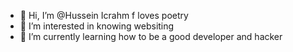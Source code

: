 - 👋 Hi, I’m @Hussein Icrahm f loves poetry 
- 👀 I’m interested in knowing websiting
- 🌱 I’m currently learning how to be a good developer and hacker

<!---
Hussein-Icrahm/Hussein-Icrahm is a ✨ special ✨ repository because its `README.md` (this file) appears on your GitHub profile.
You can click the Preview link to take a look at your changes.
--->
